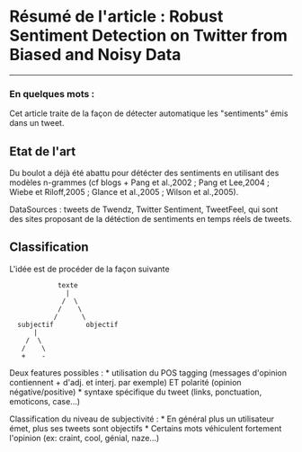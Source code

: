 # Résumé de l'article : Robust Sentiment Detection on Twitter from Biased and Noisy Data
---------

### En quelques mots : 
Cet article traite de la façon de détecter automatique les "sentiments" émis dans un tweet.


## Etat de l'art
Du boulot a déjà été abattu pour détécter des sentiments en utilisant des modèles n-grammes (cf blogs + Pang et al.,2002 ; Pang et Lee,2004 ; Wiebe et Riloff,2005 ; Glance et al.,2005 ; Wilson et al.,2005).

DataSources : tweets de Twendz, Twitter Sentiment, TweetFeel, qui sont des sites proposant de la détéction de sentiments en temps réels de tweets.



## Classification
L'idée est de procéder de la façon suivante

                texte
                  |
                 /  \
                /    \
               /      \
      subjectif        objectif
          |
        /  \
       /    \
       +    -
       
       
Deux features possibles :
     * utilisation du POS tagging (messages d'opinion contiennent + d'adj. et interj. par exemple) ET polarité (opinion négative/positive)
     * syntaxe spécifique du tweet (links, ponctuation, emoticons, case...)
     
     
Classification du niveau de subjectivité :
	* En général plus un utilisateur émet, plus ses tweets sont objectifs
	* Certains mots véhiculent fortement l'opinion (ex: craint, cool, génial, naze...)
       